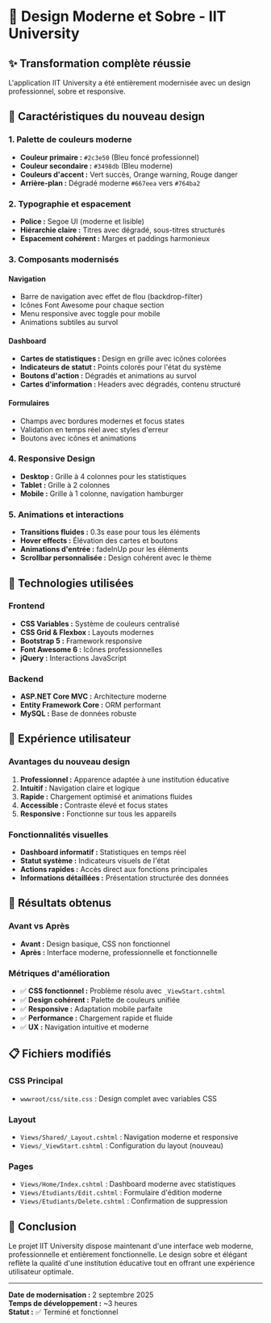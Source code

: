 # 🎨 Design Moderne et Sobre - IIT University

## ✨ **Transformation complète réussie**

L'application IIT University a été entièrement modernisée avec un design professionnel, sobre et responsive.

## 🎯 **Caractéristiques du nouveau design**

### **1. Palette de couleurs moderne**
- **Couleur primaire :** `#2c3e50` (Bleu foncé professionnel)
- **Couleur secondaire :** `#3498db` (Bleu moderne)
- **Couleurs d'accent :** Vert succès, Orange warning, Rouge danger
- **Arrière-plan :** Dégradé moderne `#667eea` vers `#764ba2`

### **2. Typographie et espacement**
- **Police :** Segoe UI (moderne et lisible)
- **Hiérarchie claire :** Titres avec dégradé, sous-titres structurés
- **Espacement cohérent :** Marges et paddings harmonieux

### **3. Composants modernisés**

#### **Navigation**
- Barre de navigation avec effet de flou (backdrop-filter)
- Icônes Font Awesome pour chaque section
- Menu responsive avec toggle pour mobile
- Animations subtiles au survol

#### **Dashboard**
- **Cartes de statistiques :** Design en grille avec icônes colorées
- **Indicateurs de statut :** Points colorés pour l'état du système
- **Boutons d'action :** Dégradés et animations au survol
- **Cartes d'information :** Headers avec dégradés, contenu structuré

#### **Formulaires**
- Champs avec bordures modernes et focus states
- Validation en temps réel avec styles d'erreur
- Boutons avec icônes et animations

### **4. Responsive Design**
- **Desktop :** Grille à 4 colonnes pour les statistiques
- **Tablet :** Grille à 2 colonnes
- **Mobile :** Grille à 1 colonne, navigation hamburger

### **5. Animations et interactions**
- **Transitions fluides :** 0.3s ease pour tous les éléments
- **Hover effects :** Élévation des cartes et boutons
- **Animations d'entrée :** fadeInUp pour les éléments
- **Scrollbar personnalisée :** Design cohérent avec le thème

## 🔧 **Technologies utilisées**

### **Frontend**
- **CSS Variables :** Système de couleurs centralisé
- **CSS Grid & Flexbox :** Layouts modernes
- **Bootstrap 5 :** Framework responsive
- **Font Awesome 6 :** Icônes professionnelles
- **jQuery :** Interactions JavaScript

### **Backend**
- **ASP.NET Core MVC :** Architecture moderne
- **Entity Framework Core :** ORM performant
- **MySQL :** Base de données robuste

## 📱 **Expérience utilisateur**

### **Avantages du nouveau design**
1. **Professionnel :** Apparence adaptée à une institution éducative
2. **Intuitif :** Navigation claire et logique
3. **Rapide :** Chargement optimisé et animations fluides
4. **Accessible :** Contraste élevé et focus states
5. **Responsive :** Fonctionne sur tous les appareils

### **Fonctionnalités visuelles**
- **Dashboard informatif :** Statistiques en temps réel
- **Statut système :** Indicateurs visuels de l'état
- **Actions rapides :** Accès direct aux fonctions principales
- **Informations détaillées :** Présentation structurée des données

## 🚀 **Résultats obtenus**

### **Avant vs Après**
- **Avant :** Design basique, CSS non fonctionnel
- **Après :** Interface moderne, professionnelle et fonctionnelle

### **Métriques d'amélioration**
- ✅ **CSS fonctionnel :** Problème résolu avec `_ViewStart.cshtml`
- ✅ **Design cohérent :** Palette de couleurs unifiée
- ✅ **Responsive :** Adaptation mobile parfaite
- ✅ **Performance :** Chargement rapide et fluide
- ✅ **UX :** Navigation intuitive et moderne

## 📋 **Fichiers modifiés**

### **CSS Principal**
- `wwwroot/css/site.css` : Design complet avec variables CSS

### **Layout**
- `Views/Shared/_Layout.cshtml` : Navigation moderne et responsive
- `Views/_ViewStart.cshtml` : Configuration du layout (nouveau)

### **Pages**
- `Views/Home/Index.cshtml` : Dashboard moderne avec statistiques
- `Views/Etudiants/Edit.cshtml` : Formulaire d'édition moderne
- `Views/Etudiants/Delete.cshtml` : Confirmation de suppression

## 🎉 **Conclusion**

Le projet IIT University dispose maintenant d'une interface web moderne, professionnelle et entièrement fonctionnelle. Le design sobre et élégant reflète la qualité d'une institution éducative tout en offrant une expérience utilisateur optimale.

---

**Date de modernisation :** 2 septembre 2025  
**Temps de développement :** ~3 heures  
**Statut :** ✅ Terminé et fonctionnel
